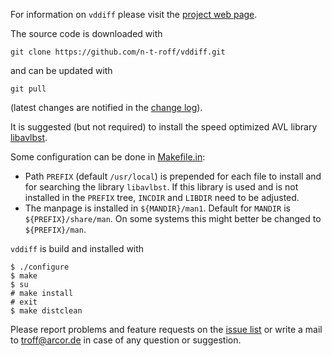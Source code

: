 For information on `vddiff` please visit the
[project web page](http://n-t-roff.github.io/vddiff).

The source code is downloaded with
```
git clone https://github.com/n-t-roff/vddiff.git
```
and can be updated with
```
git pull
```
(latest changes are notified in the
[change log](https://github.com/n-t-roff/vddiff/commits/master)).

It is suggested (but not required) to install
the speed optimized AVL library
[libavlbst](https://github.com/n-t-roff/libavlbst).

Some configuration can be done in
[Makefile.in](https://github.com/n-t-roff/vddiff/blob/master/Makefile.in):
* Path `PREFIX` (default `/usr/local`) is prepended
for each file to install and for searching the library `libavlbst`.
If this library is used and is not installed in the `PREFIX` tree,
`INCDIR` and `LIBDIR` need to be adjusted.
* The manpage is installed in `${MANDIR}/man1`.
Default for `MANDIR` is `${PREFIX}/share/man`.
On some systems this might better be changed to `${PREFIX}/man`.

`vddiff` is build and installed with
```
$ ./configure
$ make
$ su
# make install
# exit
$ make distclean
```
Please report problems and feature requests on the
[issue list](https://github.com/n-t-roff/vddiff/issues)
or write a mail to troff@arcor.de
in case of any question or suggestion.
